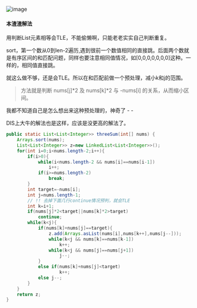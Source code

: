 ![image](http://ww4.sinaimg.cn/large/005CRBrHjw1f8niotu6vnj30ou07ddfx.jpg)

#### 本渣渣解法
用判断List元素相等会TLE，不能偷懒啊，只能老老实实自己判断重复。

sort，第一个数从0到len-2遍历,遇到很前一个数值相同的直接跳。后面两个数就是有序区间的和匹配问题，同样也要注意相同值情况，如[0,0,0,0,0,0,0]这种。一样的，相同值直接跳。

就这么做不够，还是会TLE。所以在和匹配前做一个预处理，减小k和j的范围。

>方法就是判断 nums[j]*2 及 nums[k]*2 与 -nums[i] 的关系，从而缩小区间。

我都不知道自己是怎么想出来这种预处理的，神奇了 - -

DIS上大牛的解法也是这样，应该是没更高的解法了。
```Java
public static List<List<Integer>> threeSum(int[] nums) {
    Arrays.sort(nums);
    List<List<Integer>> z=new LinkedList<List<Integer>>();
    for(int i=0;i<nums.length-2;i++){
        if(i>0){
            while(i<nums.length-2 && nums[i]==nums[i-1])
                i++;
            if(i>=nums.length-2)
                break;
        }
        int target=-nums[i];
        int j=nums.length-1;
        // !! 去掉下面几行continue情况预判，就会TLE
        int k=i+1;
        if(nums[j]*2<target||nums[k]*2>target)
            continue;
        while(k<j){
            if(nums[k]+nums[j]==target){
                z.add(Arrays.asList(nums[i],nums[k++],nums[j--]));
                while(k<j && nums[k]==nums[k-1])
                    k++;
                while(k<j && nums[j]==nums[j+1])
                    j--;
            }
            else if(nums[k]+nums[j]<target)
                    k++;
            else j--;
        }
    }
    return z;
}
```